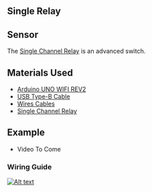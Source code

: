 ## Single Relay

## Sensor
The [Single Channel Relay](https://amzn.to/3Bfv2x6) is an advanced switch.

## Materials Used
 - [Arduino UNO WIFI REV2](https://amzn.to/3bXp0qw) 
 - [USB Type-B Cable](https://amzn.to/3yrHfMk) 
 - [Wires Cables](https://amzn.to/3ykkRnR) 
 - [Single Channel Relay](https://amzn.to/3Bfv2x6)
    
## Example
- Video To Come


### Wiring Guide
[![Alt text](https://goprogro.com/wp-content/uploads/2022/08/uno-wifi-rev2-single-channel-relay.png "Title")](https://goprogro.com/code/8-channel-relay/)
